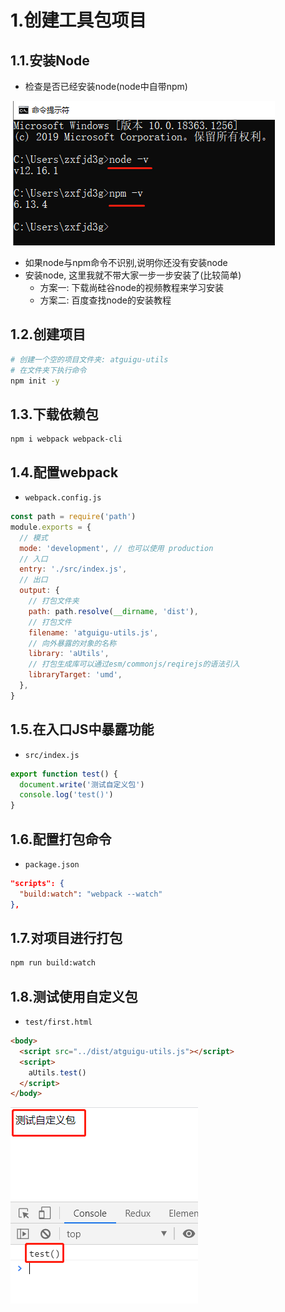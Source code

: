 # 1.创建工具包项目

## 1.1.安装Node

- 检查是否已经安装node(node中自带npm)

![image-20201210213800033](../images/image-20201210213800033.png)

- 如果node与npm命令不识别,说明你还没有安装node
- 安装node, 这里我就不带大家一步一步安装了(比较简单)
  - 方案一: 下载尚硅谷node的视频教程来学习安装
  - 方案二: 百度查找node的安装教程

## 1.2.创建项目

```bash
# 创建一个空的项目文件夹: atguigu-utils
# 在文件夹下执行命令
npm init -y
```

## 1.3.下载依赖包

```shell
npm i webpack webpack-cli
```

## 1.4.配置webpack

- `webpack.config.js`

```js
const path = require('path')
module.exports = {
  // 模式
  mode: 'development', // 也可以使用 production
  // 入口
  entry: './src/index.js', 
  // 出口
  output: {
    // 打包文件夹
    path: path.resolve(__dirname, 'dist'),
    // 打包文件
    filename: 'atguigu-utils.js', 
    // 向外暴露的对象的名称
    library: 'aUtils',
    // 打包生成库可以通过esm/commonjs/reqirejs的语法引入
    libraryTarget: 'umd', 
  },
}
```

## 1.5.在入口JS中暴露功能

- `src/index.js`

```js
export function test() {
  document.write('测试自定义包')
  console.log('test()')
}
```

## 1.6.配置打包命令

- `package.json`

```json
"scripts": {
  "build:watch": "webpack --watch"
},
```



## 1.7.对项目进行打包

```bash
npm run build:watch
```

## 1.8.测试使用自定义包

- `test/first.html`

```html
<body>
  <script src="../dist/atguigu-utils.js"></script>
  <script>
    aUtils.test()
  </script>
</body>
```

![image-20201204142438695](../images/image-20201204142438695.png)